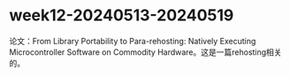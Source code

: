 # week12-20240513-20240519

论文：From Library Portability to Para-rehosting: Natively Executing Microcontroller Software on Commodity Hardware。这是一篇rehosting相关的。